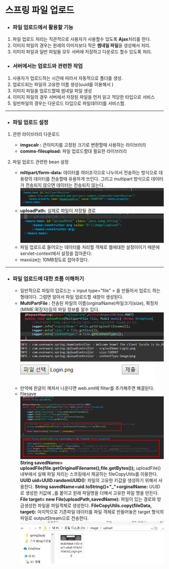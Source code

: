 스프링 파일 업로드
===
* ### 파일 업로드에서 활용할 기능
1. 파일 업로드 처리는 직관적으로 사용자가 사용할수 있도록 **Ajax**처리를 한다.
2. 이미지 파일의 경우는 원래의 이미지보다 작은 **썸네일 파일**을 생성해서 처리.
3. 이미지 파일과 일반 파일들 모두 서버에 저장하고 다운로드 할수 있도록 처리.


* ### 서버에서는 업로드와 관련한 작업
1. 사용자가 업로드하는 시간에 따라서 자동적으로 폴더를 생성.
2. 업로드되는 파일의 고유한 이름 생성(uuid를 이용해서 )
3. 이미지 파일을 업로드할때 썸네일 파일 생성
4. 이미지 파일의 경우 서버에서 저장된 파일을 먼저 읽고 적당한 타입으로 서비스
5. 일반파일의 경우는 다운로드 타입으로 파일데이터를 서비스함.
---
* ### 파일 업로드 설정
1. 관련 라이브러리 다운로드
    * **imgscalr :** 큰이미지를 고정된 크기로 변환할때 사용하는 라이브러리
    * **comms-fileupload:** 파일 업로드할대 필요한 라이브러리
2. 파일 업로드 관련한 bean 설정
    * **mltipart/form-data:** 데이터를 여러조각으로 나누어서 전송하는 방식으로 대용량의 데이터를 전송할때 유용하게 쓰인다. 그리고 multipart 방식으로 데이터가 전송되지 않으면 데이터는 전송되지 않는다.
        ![multipartResolver](./img/multipartbean.png)
    * **uploadPath:** 실제로 파일이 저장될 경로
    ![uploadPath](./img/uploadpath.png)

    - 파일 업로드로 들어오는 데이터를 처리할 객체로 웹에대한 설정이이기 때문에 servlet-context에서 설정을 잡아준다.
    - maxsize는 10MB정도로 잡아주었다.
---
* ### 파일 업로드에 대한 흐름 이해하기
  * 일반적으로 파일의 업로드는 < input type="file" > 을 만들어서 업로드 하는 형태이다. 그럼면 알아서 파일 업로드할 새창이 생성된다.
  * **MultiPartFile :** 전송된 파일의 이름(orginalName)파일크기(size), 확장자(MIME:확장자)등의 파일 정보를 알수 있다.
  ![MultiPartFile](./img/mutipartfile.png) ![mutipartfile](./img/filelogger.png)
  ![multipart](./img/mulitpartpng.png)
  * 만약에 한글이 깨져서 나온다면 web.xml에 filter를 추가해주면 해결된다.
  * filesave
  ![filesave](./img/filesave1.png)
  **String savedName=
  uploadFile(file.getOriginalFilename(),file.getBytes());**
  uploadFile()내부에서 실페 파일 처리는 스프링에서 제공하는 fileCopyUtils를 이용한다.
  **UUID uid=UUID.randomUUID():** 파일의 고유한 키값을 생성하기 위해서 사용한다.
  **String savedName=uid.toString()+"_"+orginalName:** UUID로 생성한 키값에 _를 붙이고 원래 파일명을 더해서  고유한 파일 명을 만든다.
  **File target= new File(uploadPath,savedName):** 파일이 있는 경로와 방금생성한 파일을 파일겍체로 생성한다.
  **FileCopyUtils.copy(fileData, target):** 마지막으로  기존파일 데이터를 파일 객체로 만들어놓은 target 형식의 파일로  outputStream으로 전송한다.
  ![file](./img/join.png)
